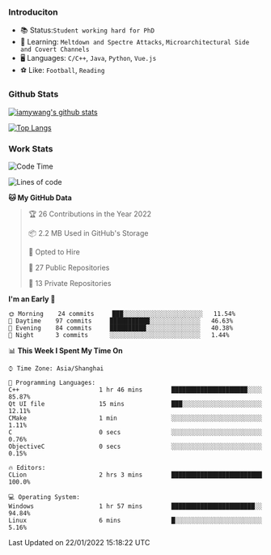 ### Introduciton

- 📚 Status:`Student working hard for PhD`
- 🔎 Learning: `Meltdown and Spectre Attacks`, `Microarchitectural Side and Covert Channels`
- 🖥️ Languages: `C/C++`, `Java`, `Python`, `Vue.js`
- ⚽ Like: `Football`, `Reading`

### Github Stats

[![iamywang's github stats](https://github-readme-stats.vercel.app/api?username=iamywang&count_private=true&show_icons=true)]()

[![Top Langs](https://github-readme-stats.vercel.app/api/top-langs/?username=iamywang&layout=compact)]()

### Work Stats

<!--START_SECTION:waka-->
![Code Time](http://img.shields.io/badge/Code%20Time-79%20hrs%2041%20mins-blue)

![Lines of code](https://img.shields.io/badge/From%20Hello%20World%20I%27ve%20Written-536%20Thousand%20lines%20of%20code-blue)

**🐱 My GitHub Data** 

> 🏆 26 Contributions in the Year 2022
 > 
> 📦 2.2 MB Used in GitHub's Storage 
 > 
> 💼 Opted to Hire
 > 
> 📜 27 Public Repositories 
 > 
> 🔑 13 Private Repositories  
 > 
**I'm an Early 🐤** 

```text
🌞 Morning    24 commits     ███░░░░░░░░░░░░░░░░░░░░░░   11.54% 
🌆 Daytime    97 commits     ███████████░░░░░░░░░░░░░░   46.63% 
🌃 Evening    84 commits     ██████████░░░░░░░░░░░░░░░   40.38% 
🌙 Night      3 commits      ░░░░░░░░░░░░░░░░░░░░░░░░░   1.44%

```


📊 **This Week I Spent My Time On** 

```text
⌚︎ Time Zone: Asia/Shanghai

💬 Programming Languages: 
C++                      1 hr 46 mins        █████████████████████░░░░   85.87% 
Qt UI file               15 mins             ███░░░░░░░░░░░░░░░░░░░░░░   12.11% 
CMake                    1 min               ░░░░░░░░░░░░░░░░░░░░░░░░░   1.11% 
C                        0 secs              ░░░░░░░░░░░░░░░░░░░░░░░░░   0.76% 
ObjectiveC               0 secs              ░░░░░░░░░░░░░░░░░░░░░░░░░   0.15%

🔥 Editors: 
CLion                    2 hrs 3 mins        █████████████████████████   100.0%

💻 Operating System: 
Windows                  1 hr 57 mins        ███████████████████████░░   94.84% 
Linux                    6 mins              █░░░░░░░░░░░░░░░░░░░░░░░░   5.16%

```


 Last Updated on 22/01/2022 15:18:22 UTC
<!--END_SECTION:waka-->
